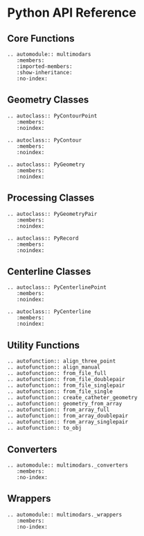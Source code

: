 # Python API Reference

## Core Functions
```{eval-rst}
.. automodule:: multimodars
   :members:
   :imported-members:
   :show-inheritance:
   :no-index:
```

## Geometry Classes
```{eval-rst}
.. autoclass:: PyContourPoint
   :members:
   :noindex:

.. autoclass:: PyContour
   :members:
   :noindex:

.. autoclass:: PyGeometry
   :members:
   :noindex:
```

## Processing Classes
```{eval-rst}
.. autoclass:: PyGeometryPair
   :members:
   :noindex:

.. autoclass:: PyRecord
   :members:
   :noindex:
```

## Centerline Classes
```{eval-rst}
.. autoclass:: PyCenterlinePoint
   :members:
   :noindex:

.. autoclass:: PyCenterline
   :members:
   :noindex:
```

## Utility Functions
```{eval-rst}
.. autofunction:: align_three_point
.. autofunction:: align_manual
.. autofunction:: from_file_full
.. autofunction:: from_file_doublepair
.. autofunction:: from_file_singlepair
.. autofunction:: from_file_single
.. autofunction:: create_catheter_geometry
.. autofunction:: geometry_from_array
.. autofunction:: from_array_full
.. autofunction:: from_array_doublepair
.. autofunction:: from_array_singlepair
.. autofunction:: to_obj
```

## Converters
```{eval-rst}
.. automodule:: multimodars._converters
   :members:
   :no-index:
```

## Wrappers
```{eval-rst}
.. automodule:: multimodars._wrappers
   :members:
   :no-index:
```